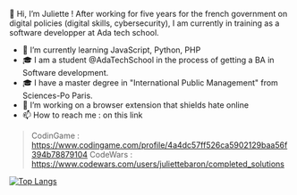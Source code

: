 👋 Hi, I’m Juliette !
After working for five years for the french government on digital policies (digital skills, cybersecurity), I am currently in training as a software developper at Ada tech school.

- 🌱 I’m currently learning JavaScript, Python, PHP
- 🎓 I am a student @AdaTechSchool in the process of getting a BA in Software development.
- 🎓 I have a master degree in "International Public Management" from Sciences-Po Paris.
- 👀 I’m working on a browser extension that shields hate online
- 📫 How to reach me : on this link  

> CodinGame : https://www.codingame.com/profile/4a4dc57ff526ca5902129baa56f394b78879104
> CodeWars : https://www.codewars.com/users/juliettebaron/completed_solutions

[![Top Langs](https://github-readme-stats.vercel.app/api/top-langs/?username=norab273&layout=compact)](https://github.com/norab273/github-readme-stats)
